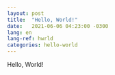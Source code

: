 ```yaml
---
layout: post
title:  "Hello, World!"
date:   2021-06-06 04:23:00 -0300
lang: en
lang-ref: hwrld
categories: hello-world
---
```


Hello, World!

